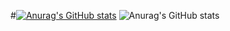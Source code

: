 #[![Anurag's GitHub stats](https://github-readme-stats.vercel.app/api?username=dazcam)](https://github.com/anuraghazra/github-readme-stats)
![Anurag's GitHub stats](https://github-readme-stats.vercel.app/api?username=dazcam&show_icons=true&theme=radical)
